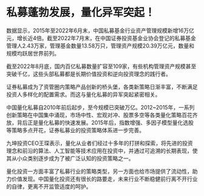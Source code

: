 # 私募蓬勃发展，量化异军突起！

数据显示，2015年至2022年6月末，中国私募基金行业资产管理规模新增16万亿元，增长近4倍。截至2022年7月末，在中国证券投资基金业协会登记的私募基金管理人2.43万家，管理基金数量13.58万只，管理资产规模20.39万亿元，数量和规模均跃居世界前列。

截至2022年8月底，国内百亿私募数量扩容至109家，有些机构管理资产规模甚至突破千亿，这些头部私募都是长期价值投资和逆向投资理念的践行者。

证券私募成为了资管圈内策略产品创新的桥头堡，各类新策略日渐丰富，不断满足投资人多样化的配置需求。而这与量化私募的异军突起紧密相关。

中国量化私募自2010年前后起步，至今规模已突破万亿。2012~2015年，一系列创新策略在中国集中涌现，市场中性、宏观对冲、股票多空等各类量化策略百花齐放，背后正是量化私募的快速发展。2015年后，指数增强、多因子模型量化选股等策略多点开花，证券私募业的投资策略体系进一步完善。

九坤投资CEO王琛表示，量化从业者们经过十多年的打拼和探索，将先进的投资理念和前沿的算法、人工智能等技术应用在投资中，并通过可追溯的长期表现，使其从小众类别逐步成为了被广泛认知的投资策略之一。

量化投资一方面丰富了私募行业的策略类型，另一方面也给市场提供了流动性，助力价值发现。中国量化投资还有很长的路要走，未来行业不断稳健前行离不开行业的自律，更离不开监管适度的呵护。